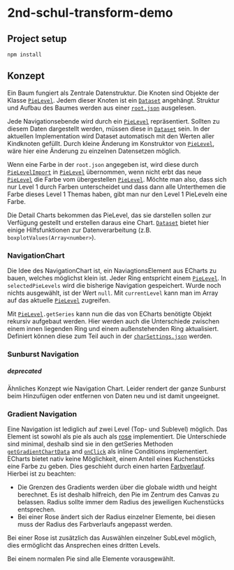 # 2nd-schul-transform-demo

## Project setup
```shell script
npm install
```

## Konzept
Ein Baum fungiert als Zentrale Datenstruktur. Die Knoten sind Objekte der Klasse [`PieLevel`](./src/model/PieLevel.ts). Jedem dieser Knoten ist ein [`Dataset`](./src/model/Dataset.ts) angehängt. Struktur und Aufbau des Baumes werden aus einer [`root.json`](./src/data/root.json) ausgelesen.

Jede Navigationsebende wird durch ein [`PieLevel`](./src/model/PieLevel.ts) repräsentiert. Sollten zu diesem Daten dargestellt werden, müssen diese in [`Dataset`](./src/model/Dataset.ts) sein. In der aktuellen Implementation wird Dataset automatisch mit den Werten aller Kindknoten gefüllt. Durch kleine Änderung im Konstruktor von [`PieLevel`](./src/model/PieLevel.ts), wäre hier eine Änderung zu einzelnen Datensetzen möglich.

Wenn eine Farbe in der `root.json` angegeben ist, wird diese durch [`PieLevelImport`](./src/utility/PieLevelImport.ts) in [`PieLevel`](./src/model/PieLevel.ts) übernommen, wenn nicht erbt das neue [`PieLevel`](./src/model/PieLevel.ts) die Farbe vom übergestellen [`PieLevel`](./src/model/PieLevel.ts). Möchte man also, dass sich nur Level 1 durch Farben unterscheidet und dass dann alle Unterthemen die Farbe dieses Level 1 Themas haben, gibt man nur den Level 1 PieLeveln eine Farbe.

Die Detail Charts bekommen das PieLevel, das sie darstellen sollen zur Verfügung gestellt und erstellen daraus eine Chart. [`Dataset`](./src/model/Dataset.ts) bietet hier einige Hilfsfunktionen zur Datenverarbeitung (z.B. `boxplotValues(Array<number>`).

### NavigationChart
Die Idee des NavigationChart ist, ein NaviagtionsElement aus ECharts zu bauen, welches möglichst klein ist. Jeder Ring entspricht einem [`PieLevel`](./src/model/PieLevel.ts). In `selectedPieLevels` wird die bisherige Navigation gespeichert. Wurde noch nichts ausgewählt, ist der Wert `null`. Mit `currentLevel` kann man im Array auf das aktuelle [`PieLevel`](./src/model/PieLevel.ts) zugreifen.

Mit [`PieLevel`](./src/model/PieLevel.ts)`.getSeries` kann nun die das von ECharts benötigte Objekt rekursiv aufgebaut werden. Hier werden auch die Unterschiede zwischen einem innen liegenden Ring und einem außenstehenden Ring aktualisiert. Definiert können diese zum Teil auch in der [`charSettings.json`](./src/data/chartSettings.json) werden.
### Sunburst Navigation
##### deprecated
Ähnliches Konzept wie Navigation Chart. Leider rendert der ganze Sunburst beim Hinzufügen oder entfernen von Daten neu und ist damit ungeeignet.
### Gradient Navigation
Eine Navigation ist lediglich auf zwei Level (Top- und Sublevel) möglich. Das Element ist sowohl als pie als auch als [rose](https://echarts.apache.org/en/option.html#series-pie.roseType) implementiert. Die Unterschiede sind minimal, deshalb sind sie in den getSeries Methoden [`getGradientChartData`](./src/model/PieLevel.ts) and [`onClick`](./src/components/GradientNavigation.vue) als inline Conditions implementiert.
ECharts bietet nativ keine Möglichkeit, einem Anteil eines Kuchenstücks eine Farbe zu geben. Dies geschieht durch einen harten [Farbverlauf](https://echarts.apache.org/en/option.html#series-pie.data.itemStyle.color). Hierbei ist zu beachten:
* Die Grenzen des Gradients werden über die globale width und height berechnet. Es ist deshalb hilfreich, den Pie im Zentrum des Canvas zu belassen. Radius sollte immer dem Radius des jeweiligen Kuchenstücks entsprechen.
* Bei einer Rose ändert sich der Radius einzelner Elemente, bei diesen muss der Radius des Farbverlaufs angepasst werden.

Bei einer Rose ist zusätzlich das Auswählen einzelner SubLevel möglich, dies ermöglicht das Ansprechen eines dritten Levels.

Bei einem normalen Pie sind alle Elemente vorausgewählt.
